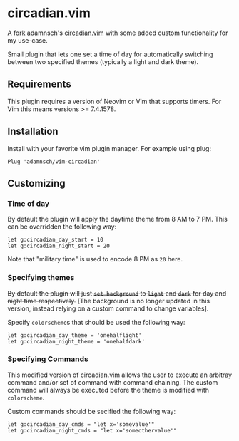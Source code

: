# circadian.vim

A fork adamnsch's [circadian.vim](https://github.com/adamnsch/vim-circadian)
with some added custom functionality for my use-case.

Small plugin that lets one set a time of day for automatically switching between
two specified themes (typically a light and dark theme).

## Requirements

This plugin requires a version of Neovim or Vim that supports timers.
For Vim this means versions >= 7.4.1578.

## Installation

Install with your favorite vim plugin manager. For example using plug:
```vim
Plug 'adamnsch/vim-circadian'
```

## Customizing

### Time of day

By default the plugin will apply the daytime theme from 8 AM to 7 PM.
This can be overridden the following way:

```vim
let g:circadian_day_start = 10
let g:circadian_night_start = 20
```

Note that "military time" is used to encode 8 PM as `20` here.

### Specifying themes

~~By default the plugin will just `set background` to `light` and `dark` for day
and night time respectively.~~ [The background is no longer updated in this
version, instead relying on a custom command to change variables].

Specify `colorscheme`s that should be used the following way:

```vim
let g:circadian_day_theme = 'onehalflight'
let g:circadian_night_theme = 'onehalfdark'
```

### Specifying Commands

This modified version of circadian.vim allows the user to execute an arbitray
command and/or set of command with command chaining. The custom command will
always be executed before the theme is modified with `colorscheme`.

Custom commands should be secified the following way:

```vim
let g:circadian_day_cmds = "let x='somevalue'"
let g:circadian_night_cmds = "let x='someothervalue'"
```

